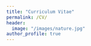 ```yaml
---
title: "Curriculum Vitae"
permalink: /CV/
header:
  image: "/images/nature.jpg"
author_profile: true
---
```

<a href="others/RomainSonck.pdf" class="image fit"><img src="images/marr_pic.jpg" alt=""></a>
